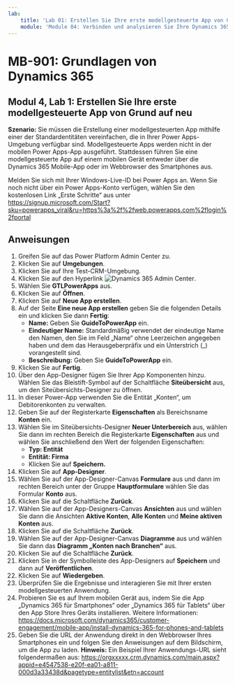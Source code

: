 ```yaml
---
lab:
    title: 'Lab 01: Erstellen Sie Ihre erste modellgesteuerte App von Grund auf neu'
    module: 'Module 04: Verbinden und analysieren Sie Ihre Dynamics 365-Daten'
---
```


# MB-901: Grundlagen von Dynamics 365
## Modul 4, Lab 1: Erstellen Sie Ihre erste modellgesteuerte App von Grund auf neu

**Szenario:** Sie müssen die Erstellung einer modellgesteuerten App mithilfe einer der Standardentitäten vereinfachen, die in Ihrer Power Apps-Umgebung verfügbar sind. Modellgesteuerte Apps werden nicht in der mobilen Power Apps-App ausgeführt. Stattdessen führen Sie eine modellgesteuerte App auf einem mobilen Gerät entweder über die Dynamics 365 Mobile-App oder im Webbrowser des Smartphones aus.

Melden Sie sich mit Ihrer Windows-Live-ID bei Power Apps an. Wenn Sie noch nicht über ein Power Apps-Konto verfügen, wählen Sie den kostenlosen Link „Erste Schritte“ aus unter https://signup.microsoft.com/Start?sku=powerapps_viral&ru=https%3a%2f%2fweb.powerapps.com%2flogin%2fportal

## Anweisungen
1. Greifen Sie auf das Power Platform Admin Center zu.
12.	Klicken Sie auf **Umgebungen**.
13.	Klicken Sie auf Ihre Test-CRM-Umgebung. 
14.	Klicken Sie auf den Hyperlink ![Dynamics 365 Admin Center](https://port.crm.dynamics.com/G/Instances/InstancePicker.aspx?redirect=False0).
15.	Wählen Sie **GTLPowerApps** aus.
16.	Klicken Sie auf **Öffnen**.
17.	Klicken Sie auf **Neue App erstellen**.
19.	Auf der Seite **Eine neue App erstellen** geben Sie die folgenden Details ein und klicken Sie dann **Fertig**:
    - **Name:** Geben Sie **GuideToPowerApp** ein.
    - **Eindeutiger Name:** Standardmäßig verwendet der eindeutige Name den Namen, den Sie im Feld „Name“ ohne Leerzeichen angegeben haben und dem das Herausgeberpräfix und ein Unterstrich (_) vorangestellt sind.
    - **Beschreibung:** Geben Sie **GuideToPowerApp** ein.
20.	Klicken Sie auf **Fertig**.
21.	Über den App-Designer fügen Sie Ihrer App Komponenten hinzu. Wählen Sie das Bleistift-Symbol auf der Schaltfläche **Siteübersicht** aus, um den Siteübersichts-Designer zu öffnen.
22.	In dieser Power-App verwenden Sie die Entität „Konten“, um Debitorenkonten zu verwalten.
22. Geben Sie auf der Registerkarte **Eigenschaften** als Bereichsname **Konten** ein.
23.	Wählen Sie im Siteübersichts-Designer **Neuer Unterbereich** aus, wählen Sie dann im rechten Bereich die Registerkarte **Eigenschaften** aus und wählen Sie anschließend den Wert der folgenden Eigenschaften:
    - **Typ: Entität**
    - **Entität: Firma**  
    - Klicken Sie auf **Speichern.** 
24.	Klicken Sie auf **App-Designer**.
25.	Wählen Sie auf der App-Designer-Canvas **Formulare** aus und dann im rechten Bereich unter der Gruppe **Hauptformulare** wählen Sie das Formular **Konto** aus.
26.	Klicken Sie auf die Schaltfläche **Zurück**.
27.	Wählen Sie auf der App-Designers-Canvas **Ansichten** aus und wählen Sie dann die Ansichten **Aktive Konten**, **Alle Konten** und **Meine aktiven Konten** aus.
28.	Klicken Sie auf die Schaltfläche **Zurück**.
29.	Wählen Sie auf der App-Designer-Canvas **Diagramme** aus und wählen Sie dann das **Diagramm „Konten nach Branchen“** aus.
30.	Klicken Sie auf die Schaltfläche **Zurück**.
31.	Klicken Sie in der Symbolleiste des App-Designers auf **Speichern** und dann auf **Veröffentlichen**.
32.	Klicken Sie auf **Wiedergeben**.
34.	Überprüfen Sie die Ergebnisse und interagieren Sie mit Ihrer ersten modellgesteuerten Anwendung.
35.	Probieren Sie es auf Ihrem mobilen Gerät aus, indem Sie die App „Dynamics 365 für Smartphones“ oder „Dynamics 365 für Tablets“ über den App Store Ihres Geräts installieren. Weitere Informationen: https://docs.microsoft.com/dynamics365/customer-engagement/mobile-app/install-dynamics-365-for-phones-and-tablets
36.	Geben Sie die URL der Anwendung direkt in den Webbrowser Ihres Smartphones ein und folgen Sie den Anweisungen auf dem Bildschirm, um die App zu laden. 
  **Hinweis:** Ein Beispiel Ihrer Anwendungs-URL sieht folgendermaßen aus: https://orgxxxxx.crm.dynamics.com/main.aspx?appid=e4547538-e20f-ea01-a811-000d3a33438d&pagetype=entitylist&etn=account
